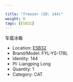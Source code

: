 ```yaml
---

title: "freezer (ID: 144)"
weight: 0
tags: [ESB32]
---
```


车载冰箱

<!--more-->



- Location: [ESB32](../../tags/esb32)
- Brand/Model: FYL-YS-178L
- Identity: 144
- PI: Liangping Long
- Quantity: 1
- Category: CAT






